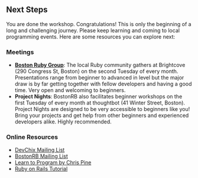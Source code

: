 ## Next Steps

You are done the workshop. Congratulations! This is only the beginning of a long
and challenging journey. Please keep learning and coming to local programming events. Here are
some resources you can explore next:

### Meetings

 * **[Boston Ruby Group](http://bostonrb.org/)**: The local Ruby community gathers at Brightcove (290 Congress St, Boston) on the second Tuesday of every month. Presentations range from beginner to advanced in level but the major draw is by far getting together with fellow developers and having a good time. Very open and welcoming to beginners.
 * **Project Nights**: BostonRB also facilitates beginner workshops on the first Tuesday of every month at thoughtbot (41 Winter Street, Boston). Project Nights are designed to be very accessible to beginners like you! Bring your projects and get help from other beginners and experienced developers alike. Highly recommended.

### Online Resources

 * [DevChix Mailing List](http://www.devchix.com/join-devchix/)
 * [BostonRB Mailing List](https://groups.google.com/forum/#!forum/boston-rubygroup)
 * [Learn to Program by Chris Pine](http://pragprog.com/book/ltp2/learn-to-program)
 * [Ruby on Rails Tutorial](http://ruby.railstutorial.org/)

